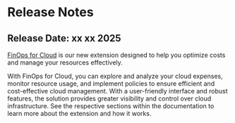 # Release Notes

## Release Date: xx xx 2025 <a href="#release-date-20-february-2025" id="release-date-20-february-2025"></a>

[FinOps for Cloud](./) is our new extension designed to help you optimize costs and manage your resources effectively.&#x20;

With FinOps for Cloud, you can explore and analyze your cloud expenses, monitor resource usage, and implement policies to ensure efficient and cost-effective cloud management. With a user-friendly interface and robust features, the solution provides greater visibility and control over cloud infrastructure. See the respective sections within the documentation to learn more about the extension and how it works.&#x20;
